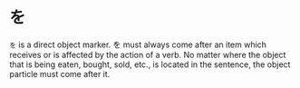# を

`を` is a direct object marker. を must always come after an item which receives or is affected by the action of a verb. No matter where the object that is being eaten, bought, sold, etc., is located in the sentence, the object particle must come after it.